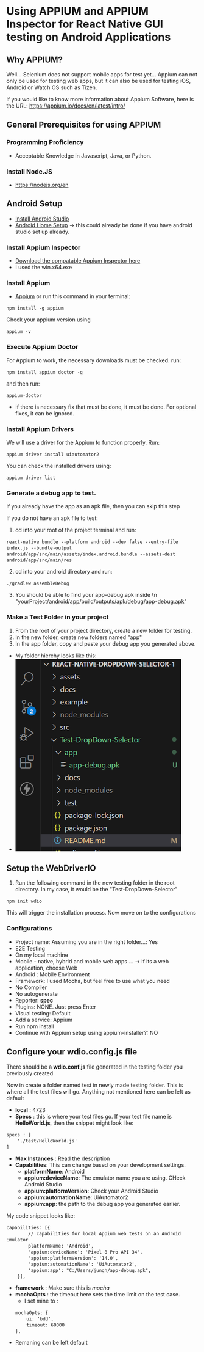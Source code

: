 # Using APPIUM and APPIUM Inspector for React Native GUI testing on Android Applications

## Why APPIUM? 
Well... Selenium does not support mobile apps for test yet... Appium can not only be used for testing web apps, but it can also be used for testing iOS, Android or Watch OS such as Tizen. 

If you would like to know more information about Appium Software, here is the URL:
https://appium.io/docs/en/latest/intro/

## General Prerequisites for using APPIUM

### Programming Proficiency
-   Acceptable Knowledge in Javascript, Java, or Python.

### Install Node.JS
-   https://nodejs.org/en


## Android Setup
-   [Install Android Studio](https://developer.android.com/studio?hl=es-419&gclsrc=aw.ds&gclid=Cj0KCQjwyOuYBhCGARIsAIdGQRNrDv20QvoOy_-I5E1LoZdOLu3nvhlwX_7EjPeHcE1kGQNNcIVOme0aAqckEALw_wcB) 
-   [Android Home Setup](https://www.testingdocs.com/setting-android_home-environment-variable-on-windows) -> this could already be done if you have android studio set up already.

### Install Appium Inspector
-   [Download the compatable Appium Inspector here](https://github.com/appium/appium-inspector/releases)
-   I used the win.x64.exe

### Install Appium
-   [Appium](https://appium.io/docs/en/latest/quickstart/install/)
or run this command in your terminal:
```
npm install -g appium
```
Check your appium version using 
```
appium -v
```
### Execute Appium Doctor
For Appium to work, the necessary downloads must be checked.
run:
```
npm install appium doctor -g
```
and then run:
```
appium-doctor
```
-   If there is necessary fix that must be done, it must be done. For optional fixes, it can be ignored.

### Install Appium Drivers
We will use a driver for the Appium to function properly. Run:
```
appium driver install uiautomator2
```
You can check the installed drivers using:
```
appium driver list
```

### Generate a debug app to test.
If you already have the app as an apk file, then you can skip this step

If you do not have an apk file to test:
1. cd into your root of the project terminal and run:
```
react-native bundle --platform android --dev false --entry-file index.js --bundle-output android/app/src/main/assets/index.android.bundle --assets-dest android/app/src/main/res
```
2. cd into your android directory and run:
```
./gradlew assembleDebug
```
3. You should be able to find your app-debug.apk inside \n
"yourProject/android/app/build/outputs/apk/debug/app-debug.apk"

### Make a Test Folder in your project
1. From the root of your project directory, create a new folder for testing.
2. In the new folder, create new folders named "app"
3. In the app folder, copy and paste your debug app you generated above.

-   My folder hierchy looks like this:
-   ![alt text](image.png)

## Setup the WebDriverIO
1. Run the following command in the new testing folder in the root directory. In my case, it would be the "Test-DropDown-Selector"
```
npm init wdio
```
This will trigger the installation process. Now move on to the configurations
### Configurations
- Project name: Assuming you are in the right folder...: Yes
- E2E Testing
- On my local machine
- Mobile - native, hybrid and mobile web apps ... -> If its a web application, choose Web
- Android : Mobile Environment
- Framework: I used Mocha, but feel free to use what you need 
- No Compiler
- No autogenerate
- Reporter: **spec**
- Plugins: NONE. Just press Enter
- Visual testing: Default
- Add a service: Appium
- Run npm install
- Continue with Appium setup using appium-installer?: NO

## Configure your wdio.config.js file
There should be a **wdio.conf.js** file generated in the testing folder you previously created

Now in create a folder named test in newly made testing folder. This is where all the test files will go.
Anything not mentioned here can be left as default

-   **local** : 4723
-   **Specs** : this is where your test files go. If your test file name is **HelloWorld.js**, then the snippet might look like:
```
specs : [
    './test/HelloWorld.js'
]

``` 
-  **Max Instances** : Read the description
-  **Capabilities**: This can change based on your development settings.
    -   **platformName**: Android
    -   **appium:deviceName**: The emulator name you are using. CHeck Android Studio
    -   **appium:platformVersion**: Check your Android Studio
    -   **appium:automationName**: UiAutomator2
    -   **appium:app**: the path to the debug app you generated earlier.

My code snippet looks like:
```
capabilities: [{
        // capabilities for local Appium web tests on an Android Emulator
        platformName: 'Android',
        'appium:deviceName': 'Pixel 8 Pro API 34',
        'appium:platformVersion': '14.0',
        'appium:automationName': 'UiAutomator2',
        'appium:app': "C:/Users/jungh/app-debug.apk",
    }],
```
-   **framework** : Make sure this is *mocha*
-   **mochaOpts** : the timeout here sets the time limit on the test case.
    -   I set mine to :
    ```
    mochaOpts: {
        ui: 'bdd',
        timeout: 60000
    },
    ```
-   Remaning can be left default






